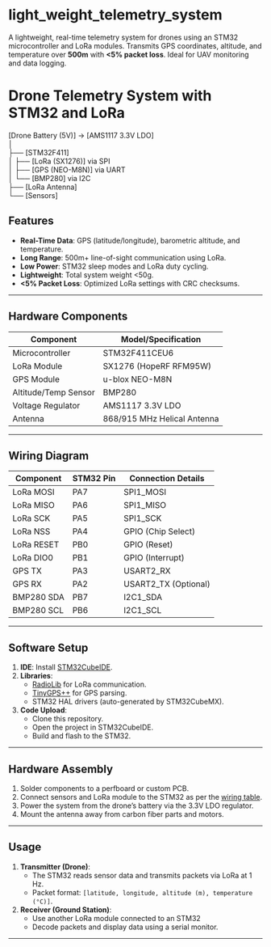 # light_weight_telemetry_system
A lightweight, real-time telemetry system for drones using an STM32 microcontroller and LoRa modules. Transmits GPS coordinates, altitude, and temperature over **500m** with **&lt;5% packet loss**. Ideal for UAV monitoring and data logging.
# Drone Telemetry System with STM32 and LoRa


[Drone Battery (5V)] → [AMS1117 3.3V LDO]  
                        │  
                        ├── [STM32F411]  
                        │      ├── [LoRa (SX1276)] via SPI  
                        │      ├── [GPS (NEO-M8N)] via UART  
                        │      └── [BMP280] via I2C  
                        ├── [LoRa Antenna]  
                        └── [Sensors]

                        
## Features
- **Real-Time Data**: GPS (latitude/longitude), barometric altitude, and temperature.
- **Long Range**: 500m+ line-of-sight communication using LoRa.
- **Low Power**: STM32 sleep modes and LoRa duty cycling.
- **Lightweight**: Total system weight <50g.
- **<5% Packet Loss**: Optimized LoRa settings with CRC checksums.

---

## Hardware Components
| Component               | Model/Specification                     |
|-------------------------|-----------------------------------------|
| Microcontroller         | STM32F411CEU6                           |
| LoRa Module             | SX1276 (HopeRF RFM95W)                  |
| GPS Module              | u-blox NEO-M8N                          |
| Altitude/Temp Sensor    | BMP280                                  |
| Voltage Regulator       | AMS1117 3.3V LDO                        |
| Antenna                 | 868/915 MHz Helical Antenna             |

---

## Wiring Diagram
| Component | STM32 Pin | Connection Details       |
|-----------|-----------|--------------------------|
| LoRa MOSI | PA7       | SPI1_MOSI                |
| LoRa MISO | PA6       | SPI1_MISO                |
| LoRa SCK  | PA5       | SPI1_SCK                 |
| LoRa NSS  | PA4       | GPIO (Chip Select)       |
| LoRa RESET| PB0       | GPIO (Reset)             |
| LoRa DIO0 | PB1       | GPIO (Interrupt)         |
| GPS TX    | PA3       | USART2_RX                |
| GPS RX    | PA2       | USART2_TX (Optional)     |
| BMP280 SDA| PB7       | I2C1_SDA                 |
| BMP280 SCL| PB6       | I2C1_SCL                 |

---

## Software Setup
1. **IDE**: Install [STM32CubeIDE](https://www.st.com/en/development-tools/stm32cubeide.html).
2. **Libraries**:
   - [RadioLib](https://github.com/jgromes/RadioLib) for LoRa communication.
   - [TinyGPS++](https://github.com/mikalhart/TinyGPSPlus) for GPS parsing.
   - STM32 HAL drivers (auto-generated by STM32CubeMX).
3. **Code Upload**:
   - Clone this repository.
   - Open the project in STM32CubeIDE.
   - Build and flash to the STM32.

---

## Hardware Assembly
1. Solder components to a perfboard or custom PCB.
2. Connect sensors and LoRa module to the STM32 as per the [wiring table](#wiring-diagram).
3. Power the system from the drone’s battery via the 3.3V LDO regulator.
4. Mount the antenna away from carbon fiber parts and motors.

---

## Usage
1. **Transmitter (Drone)**:
   - The STM32 reads sensor data and transmits packets via LoRa at 1 Hz.
   - Packet format: `[latitude, longitude, altitude (m), temperature (°C)]`.
2. **Receiver (Ground Station)**:
   - Use another LoRa module connected to an STM32
   - Decode packets and display data using a serial monitor.

 ---
